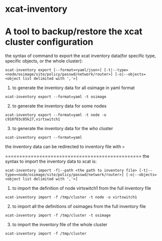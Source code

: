 # xcat-inventory

A tool to backup/restore the xcat cluster configuration
=============================================
the syntax of command to export the xcat inventory data(for specific type, specific objects, or the whole cluster):  
```
xcat-inventory export [--format=<yaml/json>] [-t|--type=<node/osimage/site/policy/passwd/network/router>] [-o|--objects=<object list delimited with ','>]

```
1. to generate the inventory data for all osimage in yaml format
```
xcat-inventory export --format=yaml -t osimage 
```

2. to generate the inventory data for some nodes
```
xcat-inventory export --format=yaml -t node -o c910f03c05k27,virtswitch1
```

3. to generate the inventory data for the who cluster
```
xcat-inventory export --format=yaml
```
the inventory data can be redirected to inventory file with `>`

================================================
the syntax to import the inventory data to xcat is:
```
xcat-inventory import -f|--path <the path to inventory file> [-t|--type=<node/osimage/site/policy/passwd/network/router>] [-o|--objects=<object list delimited with ','>]
```
1. to import  the definition of node virtswitch1  from the full inventory file
```
xcat-inventory import -f /tmp/cluster -t node -o virtswitch1
```
2. to import all the definitions of osimages from the full inventory file
```
xcat-inventory import -f /tmp/cluster -t osimage
```
3. to import the inventory file of the whole cluster
```
xcat-inventory import -f /tmp/cluster
```
